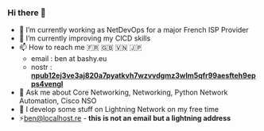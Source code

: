 ### Hi there 👋

<!--
**Bashy/Bashy** is a ✨ _special_ ✨ repository because its `README.md` (this file) appears on your GitHub profile.
-->

- 🔭 I’m currently working as NetDevOps for a major French ISP Provider
- 🌱 I’m currently improving my CICD skills
- 📫 How to reach me 🇫🇷 🇬🇧 🇻🇳 🇯🇵
  - email : ben at bashy.eu
  - nostr : __[npub12ej3ve3aj820a7pyatkvh7wzvvdgmz3wlm5qfr99aesfteh9epps4vengl](https://snort.social/p/npub12ej3ve3aj820a7pyatkvh7wzvvdgmz3wlm5qfr99aesfteh9epps4vengl)__
- 💬 Ask me about Core Networking, Networking, Python Network Automation, Cisco NSO
- 🌱 I develop some stuff on Lightning Network on my free time
- ⚡[ben@localhost.re](lightning:ben@localhost.re) - __this is not an email but a lightning address__

<!-- 👯 I’m looking to collaborate on ... 
- 🤔 I’m looking for help with ...
- 😄 Pronouns: ...
- 💬 Ask me about Core Networking, Networking, Network Automation
- ⚡ Fun fact: ...
-->

